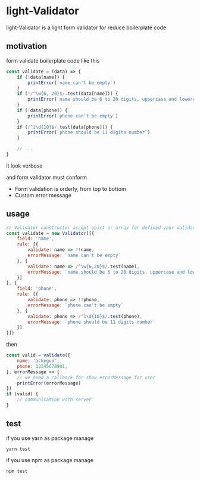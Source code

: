 # light-Validator
light-Validator is a light form validator for reduce boilerplate code 

## motivation
form validate boilerplate code like this

```js
const validate = (data) => {
    if (!data[name]) {
        printError(`name can't be empty`)
    }
    if (!/^\w{6, 20}$/.test(data[name])) {
        printError(`name should be 6 to 20 digits, uppercase and lowercase letters, underlined`)
    }
    if (!data[phone]) {
        printError(`phone can't be empty`)
    }
    if (/^1\d{10}$/.test(data[phone])) {
        printError(`phone should be 11 digits number`)
    }

    // ...
}
```

it look verbose

and form validator must conform

- Form validation is orderly, from top to bottom
- Custom error message

## usage
```js
// Validator constructor accept objct or array for defined your validate rule
const validate = new Validator([{
    field: 'name',
    rule: [{
        validate: name => !!name,
        errorMessage: `name can't be empty`
    }, {
        validate: name => /^\w{6,20}$/.test(name),
        errorMessage: `name should be 6 to 20 digits, uppercase and lowercase letters, underlined`
    }]
}, {
    field: 'phone',
    rule: [{
        validate: phone => !!phone,
        errorMessage: `phone can't be empty`
    }, {
        validate: phone => /^1\d{10}$/.test(phone),
        errorMessage: `phone should be 11 digits number`
    }]
}])
```

then 

```js
const valid = validate({
    name: 'ackyguo',
    phone: 12345678901,
}, errorMessage => {
    // we need a callback for show errorMessage for user
    printError(errorMessage)
})
if (valid) {
    // communication with server
}
```

## test 
if you use yarn as package manage

```shell
yarn test
```

if you use npm as package manage

```shell
npm test
```